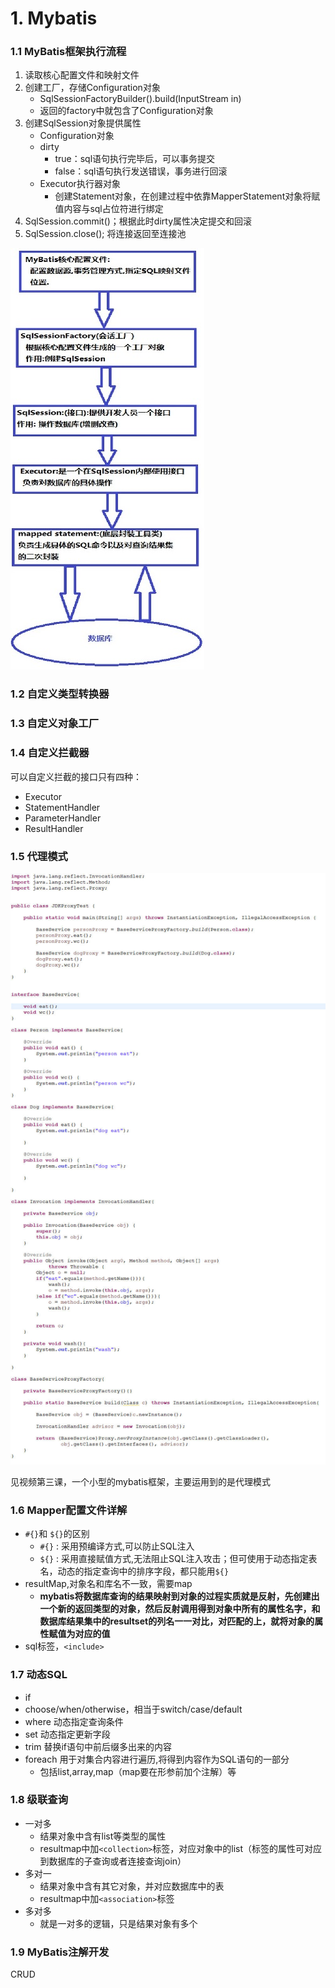 # 1. Mybatis

### 1.1 MyBatis框架执行流程
1. 读取核心配置文件和映射文件
2. 创建工厂，存储Configuration对象
	- SqlSessionFactoryBuilder().build(InputStream in)
	- 返回的factory中就包含了Configuration对象
3. 创建SqlSession对象提供属性
  	- Configuration对象
    - dirty
    	- true：sql语句执行完毕后，可以事务提交
        - false：sql语句执行发送错误，事务进行回滚
    - Executor执行器对象
        - 创建Statement对象，在创建过程中依靠MapperStatement对象将赋值内容与sql占位符进行绑定
4. SqlSession.commit()；根据此时dirty属性决定提交和回滚
5. SqlSession.close(); 将连接返回至连接池

![](1-1.jpg)

### 1.2 自定义类型转换器

### 1.3 自定义对象工厂

### 1.4 自定义拦截器

可以自定义拦截的接口只有四种：
- Executor
- StatementHandler
- ParameterHandler
- ResultHandler

### 1.5 代理模式

![](1-x.jpg)

见视频第三课，一个小型的mybatis框架，主要运用到的是代理模式

### 1.6 Mapper配置文件详解

- `#{}`和 `${}`的区别
	- `#{}` : 采用预编译方式,可以防止SQL注入
 	- `${}` : 采用直接赋值方式,无法阻止SQL注入攻击；但可使用于动态指定表名，动态的指定查询中的排序字段，都只能用`${}`
- resultMap,对象名和库名不一致，需要map
	- **mybatis将数据库查询的结果映射到对象的过程实质就是反射，先创建出一个新的返回类型的对象，然后反射调用得到对象中所有的属性名字，和数据库结果集中的resultset的列名一一对比，对匹配的上，就将对象的属性赋值为对应的值**
- sql标签，`<include>` 

### 1.7 动态SQL

- if
- choose/when/otherwise，相当于switch/case/default
- where 动态指定查询条件
- set 动态指定更新字段
- trim 替换if语句中前后缀多出来的内容
- foreach 用于对集合内容进行遍历,将得到内容作为SQL语句的一部分
	- 包括list,array,map（map要在形参前加个注解）等

### 1.8 级联查询

- 一对多
	- 结果对象中含有list等类型的属性
	- resultmap中加`<collection>`标签，对应对象中的list（标签的属性可对应到数据库的子查询或者连接查询join）
- 多对一
	- 结果对象中含有其它对象，并对应数据库中的表
	- resultmap中加`<association>`标签 
- 多对多
	- 就是一对多的逻辑，只是结果对象有多个

### 1.9 MyBatis注解开发

CRUD